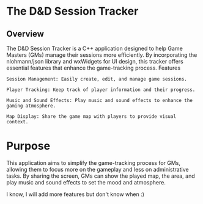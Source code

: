 # The D&D Session Tracker
## Overview

The D&D Session Tracker is a C++ application designed to help Game Masters (GMs) manage their sessions more efficiently. By incorporating the nlohmann/json library and wxWidgets for UI design, this tracker offers essential features that enhance the game-tracking process.
Features

    Session Management: Easily create, edit, and manage game sessions.

    Player Tracking: Keep track of player information and their progress.

    Music and Sound Effects: Play music and sound effects to enhance the gaming atmosphere.

    Map Display: Share the game map with players to provide visual context.

# Purpose

This application aims to simplify the game-tracking process for GMs, allowing them to focus more on the gameplay and less on administrative tasks. By sharing the screen, GMs can show the played map, the area, and play music and sound effects to set the mood and atmosphere.

I know, I will add more features but don't know when :) 
